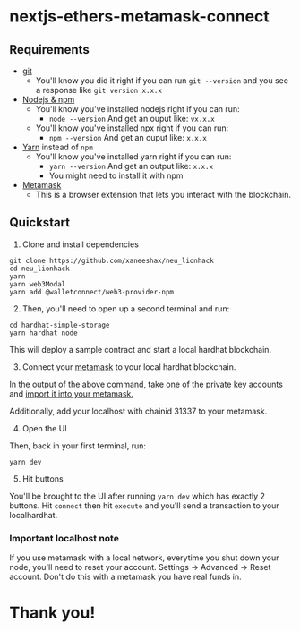 # nextjs-ethers-metamask-connect

## Requirements

-   [git](https://git-scm.com/book/en/v2/Getting-Started-Installing-Git)
    -   You'll know you did it right if you can run `git --version` and you see a response like `git version x.x.x`
-   [Nodejs & npm](https://nodejs.org/en/)
    -   You'll know you've installed nodejs right if you can run:
        -   `node --version` And get an ouput like: `vx.x.x`
    -   You'll know you've installed npx right if you can run:
        -   `npm --version` And get an ouput like: `x.x.x`
-   [Yarn](https://classic.yarnpkg.com/lang/en/docs/install/) instead of `npm`
    -   You'll know you've installed yarn right if you can run:
        -   `yarn --version` And get an output like: `x.x.x`
        -   You might need to install it with npm
-   [Metamask](https://metamask.io/)
    -   This is a browser extension that lets you interact with the blockchain.

## Quickstart

1. Clone and install dependencies

```
git clone https://github.com/xaneeshax/neu_lionhack
cd neu_lionhack
yarn
yarn web3Modal
yarn add @walletconnect/web3-provider-npm
```

2. Then, you'll need to open up a second terminal and run:

```
cd hardhat-simple-storage
yarn hardhat node
```

This will deploy a sample contract and start a local hardhat blockchain.

3. Connect your [metamask](https://metamask.io/) to your local hardhat blockchain.

In the output of the above command, take one of the private key accounts and [import it into your metamask.](https://metamask.zendesk.com/hc/en-us/articles/360015489331-How-to-import-an-Account)

Additionally, add your localhost with chainid 31337 to your metamask.

4. Open the UI

Then, back in your first terminal, run:

```
yarn dev
```

5. Hit buttons

You'll be brought to the UI after running `yarn dev` which has exactly 2 buttons. Hit `connect` then hit `execute` and you'll send a transaction to your localhardhat.

### Important localhost note

If you use metamask with a local network, everytime you shut down your node, you'll need to reset your account. Settings -> Advanced -> Reset account. Don't do this with a metamask you have real funds in.

# Thank you!


